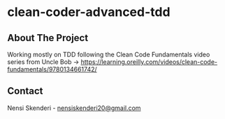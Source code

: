 # clean-coder-advanced-tdd

## About The Project

Working mostly on TDD following the Clean Code Fundamentals video series 
from Uncle Bob -> https://learning.oreilly.com/videos/clean-code-fundamentals/9780134661742/

## Contact 
Nensi Skenderi - nensiskenderi20@gmail.com
